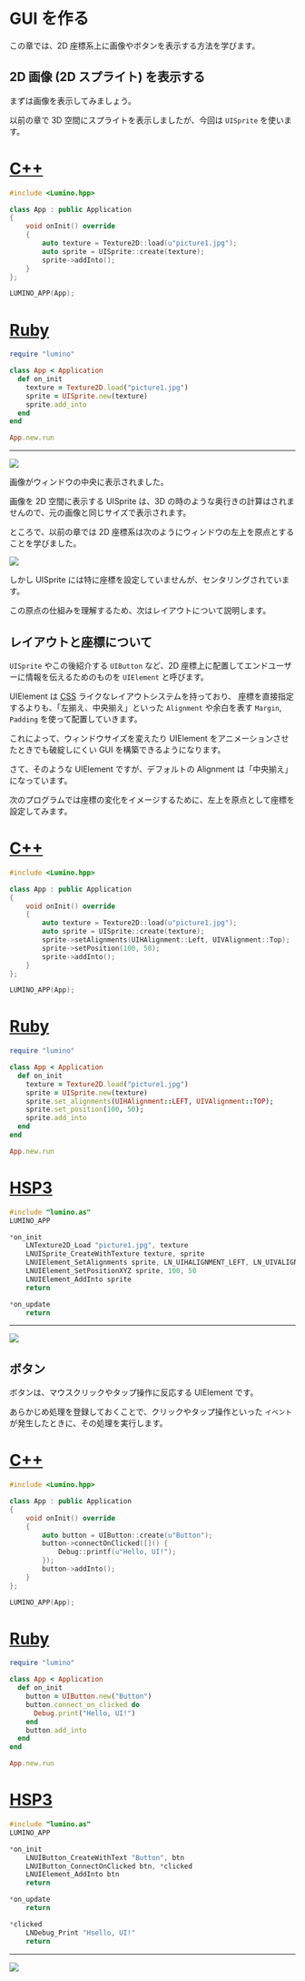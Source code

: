 GUI を作る
==========

この章では、2D 座標系上に画像やボタンを表示する方法を学びます。

2D 画像 (2D スプライト) を表示する
----------

まずは画像を表示してみましょう。

以前の章で 3D 空間にスプライトを表示しましたが、今回は `UISprite` を使います。

<!-- -------------------------------------------------------------------------------- -->
# [C++](#tab/lang-cpp)
```cpp
#include <Lumino.hpp>

class App : public Application
{
    void onInit() override
    {
        auto texture = Texture2D::load(u"picture1.jpg");
        auto sprite = UISprite::create(texture);
        sprite->addInto();
    }
};

LUMINO_APP(App);
```
# [Ruby](#tab/lang-ruby)
```ruby
require "lumino"

class App < Application
  def on_init
    texture = Texture2D.load("picture1.jpg")
    sprite = UISprite.new(texture)
    sprite.add_into
  end
end

App.new.run
```
---
<!-- -------------------------------------------------------------------------------- -->

![](img/gui-1.png)

画像がウィンドウの中央に表示されました。

画像を 2D 空間に表示する UISprite は、3D の時のような奥行きの計算はされませんので、元の画像と同じサイズで表示されます。

ところで、以前の章では 2D 座標系は次のようにウィンドウの左上を原点とすることを学びました。

![](img/2-coordinate-1.png)

しかし UISprite には特に座標を設定していませんが、センタリングされています。

この原点の仕組みを理解するため、次はレイアウトについて説明します。



レイアウトと座標について
----------

`UISprite` やこの後紹介する `UIButton` など、2D 座標上に配置してエンドユーザーに情報を伝えるためのものを `UIElement` と呼びます。

UIElement は [CSS](https://ja.wikipedia.org/wiki/Cascading_Style_Sheets) ライクなレイアウトシステムを持っており、
座標を直接指定するよりも、「左揃え、中央揃え」といった `Alignment` や余白を表す `Margin`, `Padding` を使って配置していきます。

これによって、ウィンドウサイズを変えたり UIElement をアニメーションさせたときでも破綻しにくい GUI を構築できるようになります。

さて、そのような UIElement ですが、デフォルトの Alignment は「中央揃え」になっています。

次のプログラムでは座標の変化をイメージするために、左上を原点として座標を設定してみます。

<!-- -------------------------------------------------------------------------------- -->
# [C++](#tab/lang-cpp)
```cpp
#include <Lumino.hpp>

class App : public Application
{
    void onInit() override
    {
        auto texture = Texture2D::load(u"picture1.jpg");
        auto sprite = UISprite::create(texture);
        sprite->setAlignments(UIHAlignment::Left, UIVAlignment::Top);
        sprite->setPosition(100, 50);
        sprite->addInto();
    }
};

LUMINO_APP(App);
```
# [Ruby](#tab/lang-ruby)
```ruby
require "lumino"

class App < Application
  def on_init
    texture = Texture2D.load("picture1.jpg")
    sprite = UISprite.new(texture)
    sprite.set_alignments(UIHAlignment::LEFT, UIVAlignment::TOP);
    sprite.set_position(100, 50);
    sprite.add_into
  end
end

App.new.run
```
# [HSP3](#tab/lang-hsp3)
```c
#include "lumino.as"
LUMINO_APP

*on_init
    LNTexture2D_Load "picture1.jpg", texture
    LNUISprite_CreateWithTexture texture, sprite
    LNUIElement_SetAlignments sprite, LN_UIHALIGNMENT_LEFT, LN_UIVALIGNMENT_TOP
    LNUIElement_SetPositionXYZ sprite, 100, 50
    LNUIElement_AddInto sprite
    return

*on_update
    return
```
---
<!-- -------------------------------------------------------------------------------- -->

![](img/gui-3.png)


ボタン
----------

ボタンは、マウスクリックやタップ操作に反応する UIElement です。

あらかじめ処理を登録しておくことで、クリックやタップ操作といった `イベント` が発生したときに、その処理を実行します。

<!-- -------------------------------------------------------------------------------- -->
# [C++](#tab/lang-cpp)
```cpp
#include <Lumino.hpp>

class App : public Application
{
    void onInit() override
    {
        auto button = UIButton::create(u"Button");
        button->connectOnClicked([]() {
            Debug::printf(u"Hello, UI!");
        });
        button->addInto();
    }
};

LUMINO_APP(App);
```
# [Ruby](#tab/lang-ruby)
```ruby
require "lumino"

class App < Application
  def on_init
    button = UIButton.new("Button")
    button.connect_on_clicked do
      Debug.print("Hello, UI!")
    end
    button.add_into
  end
end

App.new.run
```
# [HSP3](#tab/lang-hsp3)
```c
#include "lumino.as"
LUMINO_APP

*on_init
    LNUIButton_CreateWithText "Button", btn
    LNUIButton_ConnectOnClicked btn, *clicked
    LNUIElement_AddInto btn
    return

*on_update
    return

*clicked
    LNDebug_Print "Hsello, UI!"
    return
```
---
<!-- -------------------------------------------------------------------------------- -->

![](img/gui-4.gif)

